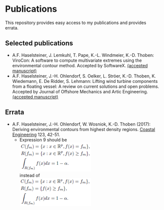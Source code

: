 # Publications
This repository provides easy access to my publications and provides errata.
## Selected publications
* A.F. Haselsteiner, J. Lemkuhl, T. Pape, K.-L. Windmeier, K.-D. Thoben: 
ViroCon: A software to compute multivariate extremes using the environmental contour method. 
Accepted by SoftwareX. [(accepted manuscript)](https://github.com/ahaselsteiner/publications/blob/master/2018-10-25_SoftwareX_ViroCon_revised.pdf)
* A.F. Haselsteiner, J.-H. Ohlendorf, S. Oelker, L. Ströer, K.-D. Thoben, K. Wiedemann, E. De Ridder, S. Lehmann: 
Lifting wind turbine components from a floating vessel: A review on current solutions and open problems. 
Accepted by Journal of Offshore Mechanics and Artic Engineering. [(accepted manuscript)](https://doi.org/10.1115/1.4042385)

## Errata
* A.F. Haselsteiner, J.-H. Ohlendorf, W. Wosniok, K.-D. Thoben (2017): Deriving environmental contours from highest density regions. [Coastal Engineering](https://doi.org/10.1016/j.coastaleng.2017.03.002) 123, 42-51. 
  * Expression 9 should be  
![correct](errata/CoastalEngineering2018_expression8_erratum.png)  
instead of  
![wrong](errata/CoastalEngineering2018_expression8_original.png)  
